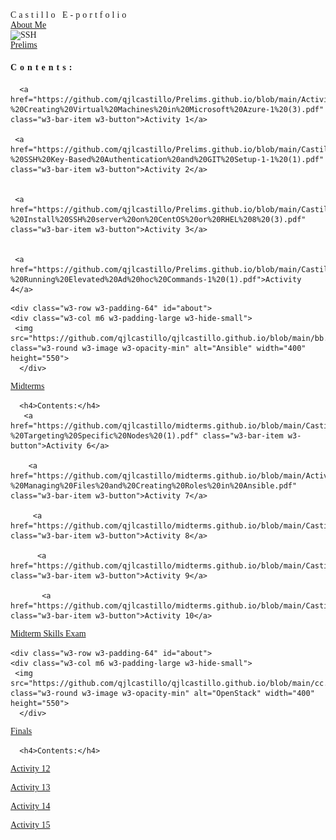 <html>
<head>
<title>W3.CSS Template</title>
<meta charset="UTF-8">
<meta name="viewport" content="width=device-width, initial-scale=1">
<link rel="stylesheet" href="https://www.w3schools.com/w3css/4/w3.css">
<style>
body {font-family: "Times New Roman", Georgia, Serif;}
h1, h2, h3, h4, h5, h6 {
  font-family: "Playfair Display";
  letter-spacing: 5px;
}
</style>
</head>
<body>

<!-- Navbar (sit on top) -->
<div class="w3-top">
  <div class="w3-bar w3-white w3-padding w3-card" style="letter-spacing:4px;">
    <a>Castillo E-portfolio</a>
    <!-- Right-sided navbar links. Hide them on small screens -->
  </div>
</div>


<!-- Page content -->
<div class="w3-right w3-hide-small">
      <a href="https://qjlcastillo.github.io/About-me.github.io/" class="w3-xxlarge w3-button">About Me</a>
    </div>


  

  
  <!-- Prelim Section -->
  <div class="w3-row w3-padding-64" id="about">
    <div class="w3-col m6 w3-padding-large w3-hide-small">
     <img src="https://github.com/qjlcastillo/qjlcastillo.github.io/blob/main/aa.png" class="w3-round w3-image w3-opacity-min" alt="SSH" width="400" height="550">
    </div>

  <div class="w3-row w3-padding-64" id="menu">
      <a href="https://qjlcastillo.github.io/Prelims.github.io/" class="w3-xxlarge w3-button">Prelims</a>
      <h4>Contents:</h4>
      
      
      <a href="https://github.com/qjlcastillo/Prelims.github.io/blob/main/Activity%201%20-%20Creating%20Virtual%20Machines%20in%20Microsoft%20Azure-1%20(3).pdf" class="w3-bar-item w3-button">Activity 1</a>
      
     <a href="https://github.com/qjlcastillo/Prelims.github.io/blob/main/Castillo_Activity%202%20-%20SSH%20Key-Based%20Authentication%20and%20GIT%20Setup-1-1%20(1).pdf" class="w3-bar-item w3-button">Activity 2</a>
       

     <a href="https://github.com/qjlcastillo/Prelims.github.io/blob/main/Castillo_Activity%203%20-%20Install%20SSH%20server%20on%20CentOS%20or%20RHEL%208%20(3).pdf" class="w3-bar-item w3-button">Activity 3</a>


     <a href="https://github.com/qjlcastillo/Prelims.github.io/blob/main/Castillo_Activity%204%20-%20Running%20Elevated%20Ad%20hoc%20Commands-1%20(1).pdf">Activity 4</a>
    

   

  <!-- Midterm section -->
    <div class="w3-row w3-padding-64" id="about">
    <div class="w3-col m6 w3-padding-large w3-hide-small">
     <img src="https://github.com/qjlcastillo/qjlcastillo.github.io/blob/main/bb.png" class="w3-round w3-image w3-opacity-min" alt="Ansible" width="400" height="550">
      </div>
  <div class="w3-row w3-padding-64" id="menu">
    <div class="w3-col l6 w3-padding-large">
      <a href="https://qjlcastillo.github.io/midterms.github.io/" class="w3-xxlarge w3-button">Midterms</a>
      
      <h4>Contents:</h4>
       <a href="https://github.com/qjlcastillo/midterms.github.io/blob/main/Castillo_Activity%206%20-%20Targeting%20Specific%20Nodes%20(1).pdf" class="w3-bar-item w3-button">Activity 6</a>

        <a href="https://github.com/qjlcastillo/midterms.github.io/blob/main/Activity%207%20-%20Managing%20Files%20and%20Creating%20Roles%20in%20Ansible.pdf" class="w3-bar-item w3-button">Activity 7</a>

         <a href="https://github.com/qjlcastillo/midterms.github.io/blob/main/Castillo_Activity%208_%20Install%2C%20Configure%2C%20and%20Manage%20Availability%20Monitoring%20tools%20%20(1).pdf" class="w3-bar-item w3-button">Activity 8</a>

          <a href="https://github.com/qjlcastillo/midterms.github.io/blob/main/Castillo_Activity%209_%20Install%2C%20Configure%2C%20and%20Manage%20Performance%20Monitoring%20tools.pdf" class="w3-bar-item w3-button">Activity 9</a>

           <a href="https://github.com/qjlcastillo/midterms.github.io/blob/main/Castillo_Activity%2010_%20Install%2C%20Configure%2C%20and%20Manage%20Log%20Monitoring%20tools.pdf" class="w3-bar-item w3-button">Activity 10</a>
      
<a href="https://github.com/qjlcastillo/midterms.github.io/blob/main/Castillo_Midterm%20Skills%20Exam%20-%20CPE%20232%20.pdf" class="w3-bar-item w3-button">Midterm Skills Exam</a>
         
  
  <!-- Final section -->
    <div class="w3-row w3-padding-64" id="about">
    <div class="w3-col m6 w3-padding-large w3-hide-small">
     <img src="https://github.com/qjlcastillo/qjlcastillo.github.io/blob/main/cc.jpg" class="w3-round w3-image w3-opacity-min" alt="OpenStack" width="400" height="550">
      </div>
  <div class="w3-row w3-padding-64" id="menu">
    <div class="w3-col l6 w3-padding-large">
      <a href="https://qjlcastillo.github.io/Finals.github.io/" class="w3-xxlarge w3-button">Finals</a>

      
      <h4>Contents:</h4>  
<a href="https://github.com/qjlcastillo/Finals.github.io/blob/main/Castillo_Activity%2012%20Build%20a%20Sample%20Web%20App%20in%20a%20Docker%20Container.pdf" class="w3-bar-item w3-button">Activity 12</a>

<a href="https://github.com/qjlcastillo/Finals.github.io/blob/main/Group2_Activity%2013%20-%20OpenStack%20Prerequisite%20Installation.docx.pdf" class="w3-bar-item w3-button">Activity 13</a>

<a href="https://github.com/qjlcastillo/Finals.github.io/blob/main/GROUP2_Activity-14-OpenStack-Installation-Keystone-Glance-Nova-1.pdf" class="w3-bar-item w3-button">Activity 14</a>

<a href="https://github.com/qjlcastillo/Finals.github.io/blob/main/Group%202_Activity%2015-%20OpenStack%20Installation%20(Neutron%2C%20Horizon%2C%20Cinder).pdf" class="w3-bar-item w3-button">Activity 15</a>
         
    






